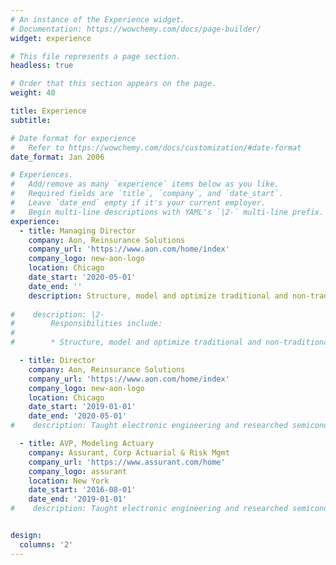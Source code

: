```yaml
---
# An instance of the Experience widget.
# Documentation: https://wowchemy.com/docs/page-builder/
widget: experience

# This file represents a page section.
headless: true

# Order that this section appears on the page.
weight: 40

title: Experience
subtitle:

# Date format for experience
#   Refer to https://wowchemy.com/docs/customization/#date-format
date_format: Jan 2006

# Experiences.
#   Add/remove as many `experience` items below as you like.
#   Required fields are `title`, `company`, and `date_start`.
#   Leave `date_end` empty if it's your current employer.
#   Begin multi-line descriptions with YAML's `|2-` multi-line prefix.
experience:
  - title: Managing Director
    company: Aon, Reinsurance Solutions
    company_url: 'https://www.aon.com/home/index'
    company_logo: new-aon-logo
    location: Chicago
    date_start: '2020-05-01'
    date_end: ''
    description: Structure, model and optimize traditional and non-traditional reinsurance programs 
    
#    description: |2-
#        Responsibilities include:
#        
#        * Structure, model and optimize traditional and non-traditional #reinsurance programs

  - title: Director
    company: Aon, Reinsurance Solutions
    company_url: 'https://www.aon.com/home/index'
    company_logo: new-aon-logo
    location: Chicago
    date_start: '2019-01-01'
    date_end: '2020-05-01'
#    description: Taught electronic engineering and researched semiconductor physics. 

  - title: AVP, Modeling Actuary
    company: Assurant, Corp Actuarial & Risk Mgmt
    company_url: 'https://www.assurant.com/home'
    company_logo: assurant
    location: New York
    date_start: '2016-08-01'
    date_end: '2019-01-01'
#    description: Taught electronic engineering and researched semiconductor physics. 


design:
  columns: '2'
---
```

